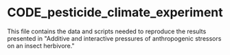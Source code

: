 # CODE_pesticide_climate_experiment
This file contains the data and scripts needed to reproduce the results presented in "Additive and interactive pressures of anthropogenic stressors on an insect herbivore."
